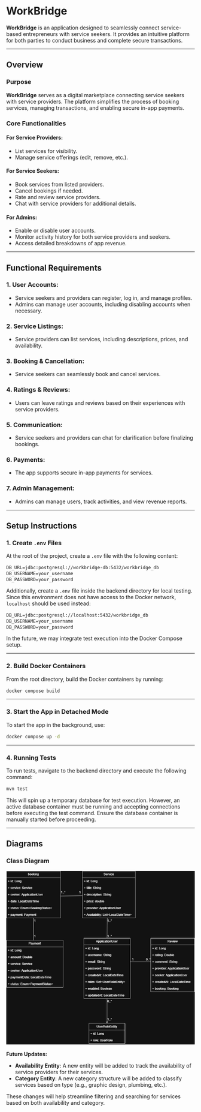 # **WorkBridge**

**WorkBridge** is an application designed to seamlessly connect service-based entrepreneurs with service seekers. It provides an intuitive platform for both parties to conduct business and complete secure transactions.

---

## **Overview**

### **Purpose**

**WorkBridge** serves as a digital marketplace connecting service seekers with service providers. The platform simplifies the process of booking services, managing transactions, and enabling secure in-app payments.

### **Core Functionalities**

#### **For Service Providers:**
- List services for visibility.
- Manage service offerings (edit, remove, etc.).

#### **For Service Seekers:**
- Book services from listed providers.
- Cancel bookings if needed.
- Rate and review service providers.
- Chat with service providers for additional details.

#### **For Admins:**
- Enable or disable user accounts.
- Monitor activity history for both service providers and seekers.
- Access detailed breakdowns of app revenue.

---

## **Functional Requirements**

### **1. User Accounts:**
- Service seekers and providers can register, log in, and manage profiles.
- Admins can manage user accounts, including disabling accounts when necessary.

### **2. Service Listings:**
- Service providers can list services, including descriptions, prices, and availability.

### **3. Booking & Cancellation:**
- Service seekers can seamlessly book and cancel services.

### **4. Ratings & Reviews:**
- Users can leave ratings and reviews based on their experiences with service providers.

### **5. Communication:**
- Service seekers and providers can chat for clarification before finalizing bookings.

### **6. Payments:**
- The app supports secure in-app payments for services.

### **7. Admin Management:**
- Admins can manage users, track activities, and view revenue reports.

---

## **Setup Instructions**

### **1. Create `.env` Files**

At the root of the project, create a `.env` file with the following content:

```env
DB_URL=jdbc:postgresql://workbridge-db:5432/workbridge_db
DB_USERNAME=your_username
DB_PASSWORD=your_password
```

Additionally, create a `.env` file inside the backend directory for local testing. Since this environment does not have access to the Docker network, `localhost` should be used instead:

```env
DB_URL=jdbc:postgresql://localhost:5432/workbridge_db
DB_USERNAME=your_username
DB_PASSWORD=your_password
```

In the future, we may integrate test execution into the Docker Compose setup.

---

### **2. Build Docker Containers**

From the root directory, build the Docker containers by running:

```bash
docker compose build
```

---

### **3. Start the App in Detached Mode**

To start the app in the background, use:

```bash
docker compose up -d
```

---

### **4. Running Tests**

To run tests, navigate to the backend directory and execute the following command:

```bash
mvn test
```

This will spin up a temporary database for test execution. However, an active database container must be running and accepting connections before executing the test command. Ensure the database container is manually started before proceeding.

---

## **Diagrams**

### **Class Diagram**

![Class Diagram](diagrams/workbridge.jpg)

**Future Updates:**
- **Availability Entity**: A new entity will be added to track the availability of service providers for their services.
- **Category Entity**: A new category structure will be added to classify services based on type (e.g., graphic design, plumbing, etc.).

These changes will help streamline filtering and searching for services based on both availability and category.

